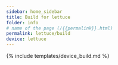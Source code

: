 ```yaml
---
sidebar: home_sidebar
title: Build for lettuce
folder: info
# name of the page (/{{permalink}}.html)
permalink: lettuce/build
device: lettuce
---
```

{% include templates/device_build.md %}
